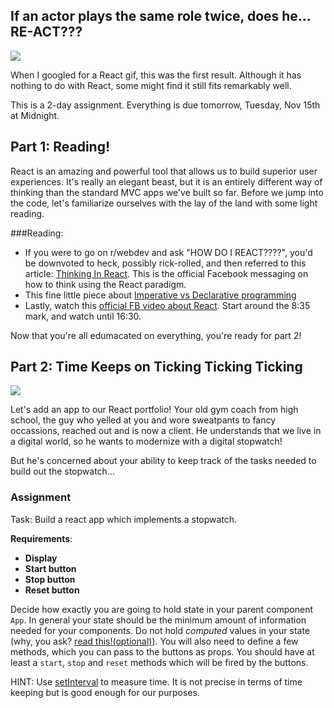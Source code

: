 ## If an actor plays the same role twice, does he... RE-ACT???


![](https://i.giphy.com/h9KtiB6DgiS2s.gif)

When I googled for a React gif, this was the first result.  Although it has nothing to do with React, some might find it still fits remarkably well.

This is a 2-day assignment.  Everything is due tomorrow, Tuesday, Nov 15th at Midnight.


## Part 1: Reading!

React is an amazing and powerful tool that allows us to build superior user experiences.  It's really an elegant beast, but it is an entirely different way of thinking than the standard MVC apps we've built so far.  Before we jump into the code, let's familiarize ourselves with the lay of the land with some light reading.



###Reading:
* If you were to go on r/webdev and ask "HOW DO I REACT????", you'd be downvoted to heck, possibly rick-rolled, and then referred to this article:  [Thinking In React](https://facebook.github.io/react/docs/thinking-in-react.html).  This is the official Facebook messaging on how to think using the React paradigm. 
* This fine little piece about [Imperative vs Declarative programming](https://medium.freecodecamp.com/imperative-vs-declarative-programming-283e96bf8aea#.jyvsz4oqk)
* Lastly, watch this [official FB video about React](https://www.youtube.com/watch?v=KVZ-P-ZI6W4&feature=youtu.be&t=510).  Start around the 8:35 mark, and watch until 16:30.


Now that you're all edumacated on everything, you're ready for part 2!




## Part 2: Time Keeps on Ticking Ticking Ticking

![](https://media.giphy.com/media/RJkPISgueiCMU/giphy.gif)

Let's add an app to our React portfolio! Your old gym coach from high school, the guy who yelled at you and wore sweatpants to fancy occassions, reached out and is now a client. He understands that we live in a digital world, so he wants to modernize with a digital stopwatch!

But he's concerned about your ability to keep track of the tasks needed to build out the stopwatch...


### Assignment

Task: Build a react app which implements a stopwatch. 

**Requirements**:
* **Display**
* **Start button**
* **Stop button**
* **Reset button**

Decide how exactly you are going to hold state in your parent component
`App`. In general your state should be the minimum amount of information needed for your components. Do not hold *computed* values in your state (why, you ask?  [read this!(optional)](http://reactkungfu.com/2015/09/common-react-dot-js-mistakes-unneeded-state/)). You will also need to define a few methods, which you can pass to the buttons as props. You should have at least a `start`, `stop` and `reset` methods which will be fired by the buttons.

HINT: Use
[setInterval](https://developer.mozilla.org/en-US/docs/Web/API/WindowTimers/setInterval)
to measure time. It is not precise in terms of time keeping but is
good enough for our purposes.



